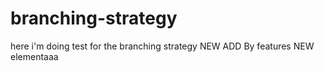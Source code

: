 # branching-strategy
here i'm doing test for the branching strategy
NEW ADD By features
NEW elementaaa
